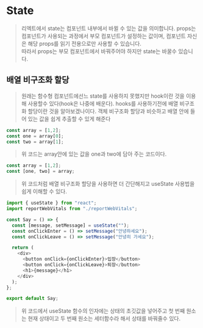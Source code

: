# State
> 리엑트에서 state는 컴포넌트 내부에서 바뀔 수 있는 값을 의미합니다.
> props는 컴포넌트가 사용되는 과정에서 부모 컴포넌트가 설정하는 값이며, 컴포넌트 자신은 해당 props를 읽기 전용으로만 사용할 수 있습니다.<br>
> 따라서 props는 부모 컴포넌트에서 바꿔주어야 하지만 state는 바꿀수 있습니다.

## 배열 비구조화 할당
>원래는 함수형 컴포넌트에선느 state를 사용하지 못했지만 hook이란 것을 이용해 사용할수 있다(hook은 나중에 배운다).
>hooks를 사용하기전에 배열 비구조화 할당이란 것을 알아보겠나이다.
>객체 비구조화 할당과 비슷하고 배열 안에 들어 있는 값을 쉽게 추출할 수 있게 해준다

```javascript
const array = [1,2];
const one = array[0];
const two = array[1];
```
>위 코드는 array안에 있는 값을 one과 two에 담아 주는 코드이다.
```javascript
const array = [1,2];
const [one, two] = array;
```
>위 코드처럼 배열 비구조화 할당을 사용하면 더 간단해지고 useState 사용법을 쉽게 이해할 수 있다.
```javascript
import { useState } from "react";
import reportWebVitals from "./reportWebVitals";

const Say = () => {
  const [message, setMessage] = useState("");
  const onClickEnter = () => setMessage("안녕하세요");
  const onClickLeave = () => setMessage("안녕히 가세요");

  return (
    <div>
      <button onClick={onClickEnter}>입장</button>
      <button onClick={onClickLeave}>퇴장</button>
      <h1>{message}</h1>
    </div>
  );
};

export default Say;
```
>위 코드에서 useState 함수의 인자에는 상태의 초깃값을 넣어주고 첫 번째 원소는 현재 상태이고 두 번째 원소는 세터함수라 해서 상태를 바꿔줄수 있다.
